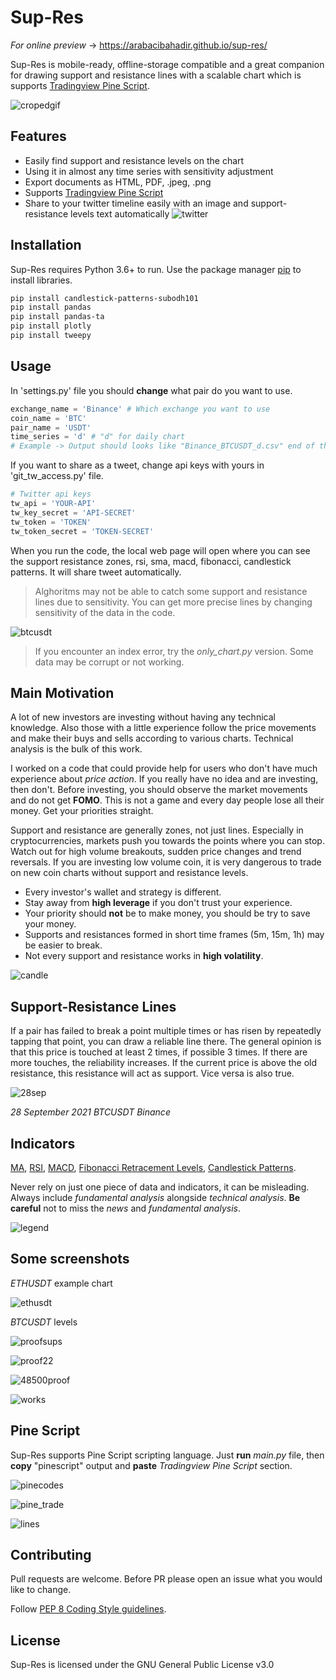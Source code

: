 # Sup-Res
_For online preview_ -> https://arabacibahadir.github.io/sup-res/

Sup-Res is  mobile-ready, offline-storage compatible and a great companion for drawing support and resistance lines with a scalable chart which is supports [Tradingview Pine Script](https://www.tradingview.com/pine-script-docs/en/v4/Introduction.html).

![cropedgif](https://user-images.githubusercontent.com/32988819/134764951-b52bb659-f0d6-455d-a995-05c716564a12.gif)

## Features

- Easily find support and resistance levels on the chart
- Using it in almost any time series with sensitivity adjustment 
- Export documents as HTML, PDF, .jpeg, .png
- Supports [Tradingview Pine Script](https://www.tradingview.com/pine-script-docs/en/v4/Introduction.html)
- Share to your twitter timeline easily with an image and support-resistance levels text automatically
![twitter](https://user-images.githubusercontent.com/32988819/134763396-4f5ef8a9-ffa3-4a71-99ad-ec3ea8b9770e.png)

## Installation
Sup-Res requires Python 3.6+ to run.
Use the package manager [pip](https://pip.pypa.io/en/stable/) to install libraries.

```bash
pip install candlestick-patterns-subodh101
pip install pandas
pip install pandas-ta
pip install plotly
pip install tweepy 
```

## Usage
In 'settings.py' file you should **change** what pair do you want to use.
````python
exchange_name = 'Binance' # Which exchange you want to use
coin_name = 'BTC' 
pair_name = 'USDT'
time_series = 'd' # "d" for daily chart
# Example -> Output should looks like "Binance_BTCUSDT_d.csv" end of the code
````
If you want to share as a tweet, change api keys with yours in 'git_tw_access.py' file.

````python
# Twitter api keys
tw_api = 'YOUR-API'
tw_key_secret = 'API-SECRET'
tw_token = 'TOKEN'
tw_token_secret = 'TOKEN-SECRET'
````


When you run the code, the local web page will open where you can see the support resistance zones, rsi, sma, macd, fibonacci, candlestick patterns. It will share tweet automatically.


>Alghoritms may not be able to catch some support and resistance lines due to sensitivity. You can get more precise lines by changing sensitivity of the data in the code. 

![btcusdt](https://user-images.githubusercontent.com/32988819/134763427-a4578891-a430-40cd-9b4c-dbf45bff6cc3.png)



>If you encounter an index error, try the *only_chart.py* version. Some data may be corrupt or not working. 
## Main Motivation
A lot of new investors are investing without having any technical knowledge. Also those with a little experience follow the price movements and make their buys and sells according to various charts. Technical analysis is the bulk of this work. 

I worked on a code that could provide help for users who don't have much experience about _price action_. If you really have no idea and are investing, then don't. Before investing, you should observe the market movements and do not get **FOMO**. This is not a game and every day people lose all their money. Get your priorities straight.

Support and resistance are generally zones, not just lines. Especially in cryptocurrencies, markets push you towards the points where you can stop. Watch out for high volume breakouts, sudden price changes and trend reversals. If you are investing low volume coin, it is very dangerous to trade on new coin charts without support and resistance levels. 

- Every investor's wallet and strategy is different.
- Stay away from **high leverage** if you don't trust your experience.
- Your priority should **not** be to make money, you should be try to save your money. 
- Supports and resistances formed in short time frames (5m, 15m, 1h) may be easier to break. 
- Not every support and resistance works in **high volatility**. 

![candle](https://user-images.githubusercontent.com/32988819/131737076-f52ac75e-1f4d-4d79-b14c-61a81ee8ecfe.png)


## Support-Resistance Lines
If a pair has failed to break a point multiple times or has risen by repeatedly tapping that point, you can draw a reliable line there. The general opinion is that this price is touched at least 2 times, if possible 3 times. If there are more touches, the reliability increases. 
If the current price is above the old resistance, this resistance will act as support. Vice versa is also true. 

![28sep](https://user-images.githubusercontent.com/32988819/135044659-579b26c8-8141-41c2-9b4e-d3c99b41b571.png)


_28 September 2021 BTCUSDT Binance_

## Indicators
[MA](https://www.investopedia.com/terms/m/movingaverage.asp), 
[RSI](https://www.investopedia.com/terms/r/rsi.asp), 
[MACD](https://www.investopedia.com/terms/m/macd.asp),
[Fibonacci Retracement Levels](https://www.investopedia.com/terms/f/fibonacciretracement.asp),
[Candlestick Patterns](https://www.elearnmarkets.com/blog/30-candlestick-charts-in-stock-market/).

Never rely on just one piece of data and indicators, it can be misleading. Always include _fundamental analysis_ alongside _technical analysis_. **Be careful** not to miss the _news_ and _fundamental analysis_. 

![legend](https://user-images.githubusercontent.com/32988819/134764245-18551144-ec9c-4489-9a0a-495e49de9a9d.png)



## Some screenshots
_ETHUSDT_ example chart

![ethusdt](https://user-images.githubusercontent.com/32988819/134763471-d5abe6ac-bb80-4dcb-94db-5d491802a8d7.png)

_BTCUSDT_ levels

![proofsups](https://user-images.githubusercontent.com/32988819/134022109-31c46da5-f1d3-4865-990e-91dd2fd75367.png)

![proof22](https://user-images.githubusercontent.com/32988819/134344483-7bb93cb7-ab29-4505-82bd-06f387e992c5.png)

![48500proof](https://user-images.githubusercontent.com/32988819/133648941-de7f0b2d-0780-4a11-8e6f-98d06b1f6ad1.png)

![works](https://user-images.githubusercontent.com/32988819/133649195-6645e31b-1736-4076-ba26-385063d4915e.png)

## Pine Script

Sup-Res supports Pine Script scripting language. Just **run** *main.py* file, then **copy** "pinescript" output and **paste** *Tradingview Pine Script* section.

![pinecodes](https://user-images.githubusercontent.com/32988819/136625978-355c9591-6865-441a-871a-dd3526b4308f.png)

![pine_trade](https://user-images.githubusercontent.com/32988819/136625994-1f0400a6-6c97-4126-b1b2-0f630f739133.png)

![lines](https://user-images.githubusercontent.com/32988819/136626000-85bb5d7d-73d3-4568-bd0d-61d17dbc67b6.png)


## Contributing
Pull requests are welcome. Before PR please open an issue what you would like to change.

Follow [PEP 8 Coding Style guidelines](https://www.python.org/dev/peps/pep-0008/).

## License
Sup-Res is licensed under the GNU General Public License v3.0

